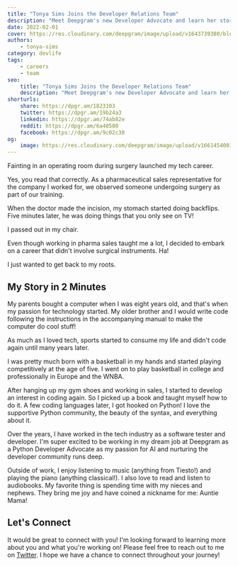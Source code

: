 ```yaml
---
title: "Tonya Sims Joins the Developer Relations Team"
description: "Meet Deepgram's new Developer Advocate and learn her story of getting into tech."
date: 2022-02-01
cover: https://res.cloudinary.com/deepgram/image/upload/v1643739380/blog/2022/02/tonya-sims-joins-deepgram/tonya-city.jpg
authors:
    - tonya-sims
category: devlife
tags:
    - careers
    - team
seo:
    title: "Tonya Sims Joins the Developer Relations Team"
    description: "Meet Deepgram's new Developer Advocate and learn her story of getting into tech."
shorturls:
    share: https://dpgr.am/1823103
    twitter: https://dpgr.am/19b24a3
    linkedin: https://dpgr.am/74ab82e
    reddit: https://dpgr.am/6a40500
    facebook: https://dpgr.am/9c02c30
og:
    image: https://res.cloudinary.com/deepgram/image/upload/v1661454001/blog/tonya-sims-joins-deepgram/ograph.png
---
```


Fainting in an operating room during surgery launched my tech career.

Yes, you read that correctly. As a pharmaceutical sales representative for the company I worked for, we observed someone undergoing surgery as part of our training.

When the doctor made the incision, my stomach started doing backflips. Five minutes later, he was doing things that you only see on TV!

I passed out in my chair.

Even though working in pharma sales taught me a lot, I decided to embark on a career that didn't involve surgical instruments. Ha!

I just wanted to get back to my roots.

## My Story in 2 Minutes

My parents bought a computer when I was eight years old, and that's when my passion for technology started. My older brother and I would write code following the instructions in the accompanying manual to make the computer do cool stuff!

As much as I loved tech, sports started to consume my life and didn't code again until many years later.

I was pretty much born with a basketball in my hands and started playing competitively at the age of five. I went on to play basketball in college and professionally in Europe and the WNBA.

After hanging up my gym shoes and working in sales, I started to develop an interest in coding again. So I picked up a book and taught myself how to do it. A few coding languages later, I got hooked on Python! I love the supportive Python community, the beauty of the syntax, and everything about it.

Over the years, I have worked in the tech industry as a software tester and developer. I'm super excited to be working in my dream job at Deepgram as a Python Developer Advocate as my passion for AI and nurturing the developer community runs deep.

Outside of work, I enjoy listening to music (anything from Tiesto!) and playing the piano (anything classical!). I also love to read and listen to audiobooks. My favorite thing is spending time with my nieces and nephews. They bring me joy and have coined a nickname for me: Auntie Mama!

## Let's Connect

It would be great to connect with you! I'm looking forward to learning more about you and what you're working on! Please feel free to reach out to me on [Twitter](https://twitter.com/tonyasims). I hope we have a chance to connect throughout your journey!

        